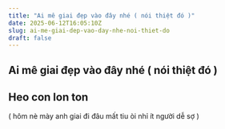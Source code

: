 ```yaml
---
title: "Ai mê giai đẹp vào đây nhé ( nói thiệt đó )"
date: 2025-06-12T16:05:10Z
slug: ai-me-giai-dep-vao-day-nhe-noi-thiet-do
draft: false
---
```


## Ai mê giai đẹp vào đây nhé ( nói thiệt đó )

## Heo con lon ton

( hôm nè mày anh giai đi đâu mất tiu òi nhỉ ít người dễ sợ )